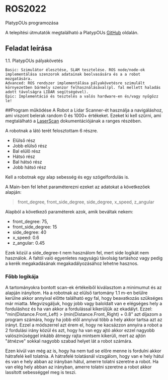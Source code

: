 # ROS2022
PlatypOUs programozása

A telepítési útmutatók megtalálható a PlatypOUs [GitHub](https://github.com/ABC-iRobotics/PlatypOUs-Mobile-Robot-Platform) oldalán.

## Feladat leírása

1.1. PlatypOUs pályakövetés

    Basic: Szimulátor élesztése, SLAM tesztelése. ROS node/node-ok implementálása szenzorok adatainak beolvasására és a a robot mozgatására.
    Advanced: ROS rendszer implementálása pályakövetésre szimulált környezetben bármely szenzor felhasználásával(pl. fal mellett haladás adott távolságra LIDAR segítségével).
    Epic: Implementáció és tesztelés a valós hardware-en és/vagy nyűgözz le!

##Program működése
A Robot a Lidar Scanner-ét használja a navigáláshoz, ami viszont belerak random 0 és 1000+ értékeket.
Ezeket ki kell szűrni, ami megtalálható a [LaserScan](http://docs.ros.org/en/noetic/api/sensor_msgs/html/msg/LaserScan.html) dokumentációjának a ranges részében.

A robotnak a látó terét felosztottam 6 részre.
- Elülső rész
- Jobb elülső rész
- Bal elülő rész
- Hátsó rész
- Bal hátsó rész
- Jobb hátsó rész

Kell a robotnak egy alap sebesség és egy szögelfordulás is.

A Main-ben fel lehet paraméterezni ezeket az adatokat a következőek alapján:
> front_degree, front_side_degree, side_degree, x_speed, z_angular

Alapból a következő paraméterek azok, amik beváltak nekem: 
- front_degree: 75, 
- front_side_degree: 15
- side_degree: 40
- x_speed: 0.6
- z_angular: 0.45

Ezek közül a side_degree-t nem használom fel, mert side logikát nem használok.
A faltól való egyenletes nagyságú távolság tartáshoz vagy pedig a kerék megakadásának
megakadályozásához lehetne hasznos.

### Főbb logikája

A tartományokra bontott scan-ek értékeiből kiválasztom a minimumut és az alapján irányítom.
Ha a robotnak az elülső tartomány 1.1 m-en belülre kerülne akkor annyival előtte található egy fal, hogy beavatkozás szükséges már miatta.
Megvizsgáljuk, hogy jobb vagy baloldalt van e elégséges hely a forduláshoz és ha van akkor a fordulással kikerüljük az ekadályt.
Ezzel: "min(Distance.Front_Left) > (min(Distance.Front_Right) + 0.8" azt díjazom a program számára, hogy ha jobb elől annyival több a hely akkor tartsa azt az irányt.
Ezzel a módszerrel azt érem el, hogy ne kacsázzon annyira a robot a 2 fordulási irány közül és azt, hogy ha van egy ajtó akkor ezzel nagyobb valószínűséggel inkább átmegy rajta mintsem kikerüli, mert az ajtón "átnézve" sokkal nagyobb szabad helyet lát a robot számára.

Ezen kívül van még az is, hogy ha nem tud se előre menne is fordulni akkor hátrafelé kell tolatnia.
A hátrafelé tolatásnál vizsgálom, hogy van e hely hátul és van e hely abban az irányban hátul, amerre tolatni szeretne a robot.
Ha van elég hely abban az irányban, amerre tolatni szeretne a robot akkor lassított sebességgel meg is teszi.

